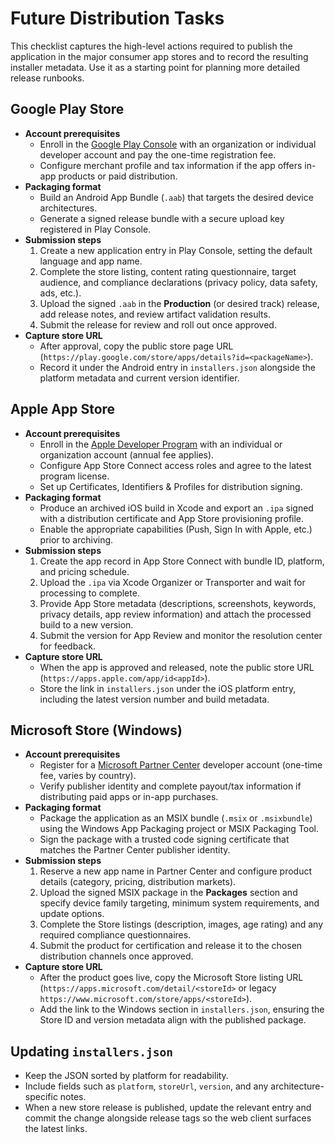 # Future Distribution Tasks

This checklist captures the high-level actions required to publish the application in the major consumer app stores and to record the resulting installer metadata. Use it as a starting point for planning more detailed release runbooks.

## Google Play Store
- **Account prerequisites**
  - Enroll in the [Google Play Console](https://play.google.com/console/about/) with an organization or individual developer account and pay the one-time registration fee.
  - Configure merchant profile and tax information if the app offers in-app products or paid distribution.
- **Packaging format**
  - Build an Android App Bundle (`.aab`) that targets the desired device architectures.
  - Generate a signed release bundle with a secure upload key registered in Play Console.
- **Submission steps**
  1. Create a new application entry in Play Console, setting the default language and app name.
  2. Complete the store listing, content rating questionnaire, target audience, and compliance declarations (privacy policy, data safety, ads, etc.).
  3. Upload the signed `.aab` in the **Production** (or desired track) release, add release notes, and review artifact validation results.
  4. Submit the release for review and roll out once approved.
- **Capture store URL**
  - After approval, copy the public store page URL (`https://play.google.com/store/apps/details?id=<packageName>`).
  - Record it under the Android entry in `installers.json` alongside the platform metadata and current version identifier.

## Apple App Store
- **Account prerequisites**
  - Enroll in the [Apple Developer Program](https://developer.apple.com/programs/) with an individual or organization account (annual fee applies).
  - Configure App Store Connect access roles and agree to the latest program license.
  - Set up Certificates, Identifiers & Profiles for distribution signing.
- **Packaging format**
  - Produce an archived iOS build in Xcode and export an `.ipa` signed with a distribution certificate and App Store provisioning profile.
  - Enable the appropriate capabilities (Push, Sign In with Apple, etc.) prior to archiving.
- **Submission steps**
  1. Create the app record in App Store Connect with bundle ID, platform, and pricing schedule.
  2. Upload the `.ipa` via Xcode Organizer or Transporter and wait for processing to complete.
  3. Provide App Store metadata (descriptions, screenshots, keywords, privacy details, app review information) and attach the processed build to a new version.
  4. Submit the version for App Review and monitor the resolution center for feedback.
- **Capture store URL**
  - When the app is approved and released, note the public store URL (`https://apps.apple.com/app/id<appId>`).
  - Store the link in `installers.json` under the iOS platform entry, including the latest version number and build metadata.

## Microsoft Store (Windows)
- **Account prerequisites**
  - Register for a [Microsoft Partner Center](https://partner.microsoft.com/dashboard/account/v3/enrollment/introduction) developer account (one-time fee, varies by country).
  - Verify publisher identity and complete payout/tax information if distributing paid apps or in-app purchases.
- **Packaging format**
  - Package the application as an MSIX bundle (`.msix` or `.msixbundle`) using the Windows App Packaging project or MSIX Packaging Tool.
  - Sign the package with a trusted code signing certificate that matches the Partner Center publisher identity.
- **Submission steps**
  1. Reserve a new app name in Partner Center and configure product details (category, pricing, distribution markets).
  2. Upload the signed MSIX package in the **Packages** section and specify device family targeting, minimum system requirements, and update options.
  3. Complete the Store listings (description, images, age rating) and any required compliance questionnaires.
  4. Submit the product for certification and release it to the chosen distribution channels once approved.
- **Capture store URL**
  - After the product goes live, copy the Microsoft Store listing URL (`https://apps.microsoft.com/detail/<storeId>` or legacy `https://www.microsoft.com/store/apps/<storeId>`).
  - Add the link to the Windows section in `installers.json`, ensuring the Store ID and version metadata align with the published package.

## Updating `installers.json`
- Keep the JSON sorted by platform for readability.
- Include fields such as `platform`, `storeUrl`, `version`, and any architecture-specific notes.
- When a new store release is published, update the relevant entry and commit the change alongside release tags so the web client surfaces the latest links.
